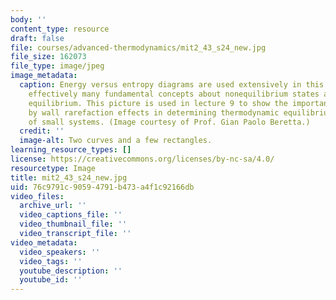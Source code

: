 ```yaml
---
body: ''
content_type: resource
draft: false
file: courses/advanced-thermodynamics/mit2_43_s24_new.jpg
file_size: 162073
file_type: image/jpeg
image_metadata:
  caption: Energy versus entropy diagrams are used extensively in this course to illustrate
    effectively many fundamental concepts about nonequilibrium states as well as thermodynamic
    equilibrium. This picture is used in lecture 9 to show the important role played
    by wall rarefaction effects in determining thermodynamic equilibrium properties
    of small systems. (Image courtesy of Prof. Gian Paolo Beretta.)
  credit: ''
  image-alt: Two curves and a few rectangles.
learning_resource_types: []
license: https://creativecommons.org/licenses/by-nc-sa/4.0/
resourcetype: Image
title: mit2_43_s24_new.jpg
uid: 76c9791c-9059-4791-b473-a4f1c92166db
video_files:
  archive_url: ''
  video_captions_file: ''
  video_thumbnail_file: ''
  video_transcript_file: ''
video_metadata:
  video_speakers: ''
  video_tags: ''
  youtube_description: ''
  youtube_id: ''
---
```

